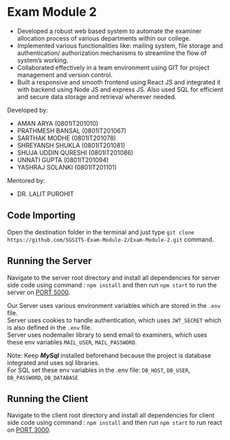 # Exam Module 2

- Developed a robust web based system to automate the examiner allocation process of various departments
within our college.
- Implemented various functionalities like: mailing system, file storage and authentication/ authorization
mechanisms to streamline the flow of system’s working.
- Collaborated effectively in a team environment using GIT for project management and version control.
- Built a responsive and smooth frontend using React JS and integrated it with backend using Node JS and
express JS. Also used SQL for efficient and secure data storage and retrieval wherever needed.

Developed by:

- AMAN ARYA (0801IT201010)
- PRATHMESH BANSAL (0801IT201067)
- SARTHAK MODHE (0801IT201078)
- SHREYANSH SHUKLA (0801IT201081)
- SHUJA UDDIN QURESHI (0801IT201086)
- UNNATI GUPTA (0801IT201094)
- YASHRAJ SOLANKI (0801IT201101)

Mentored by:

- DR.  LALIT PUROHIT

## Code Importing

Open the destination folder in the terminal and just type `git clone https://github.com/SGSITS-Exam-Module-2/Exam-Module-2.git` command.

## Running the Server

Navigate to the server root directory and install all dependencies for server side code using command : `npm install` and then run `npm start` to run the server on [PORT 5000](http://localhost:5000).

Our Server uses various environment variables which are stored in the `.env` file. <br>
Server uses cookies to handle authentication, which uses `JWT_SECRET` which is also defined in the `.env` file. <br>
Server uses nodemailer library to send email to examiners, which uses these env variables `MAIL_USER`, `MAIL_PASSWORD`. <br>

Note: Keep ***MySql*** installed beforehand because the project is database integrated and uses sql libraries.
<br>
For SQL set these env variables in the .env file: `DB_HOST`, `DB_USER`, `DB_PASSWORD`, `DB_DATABASE`

## Running the Client

Navigate to the client root directory and install all dependencies for client side code using command : `npm install` and then run `npm start` to run react on [PORT 3000](http://localhost:3000).
